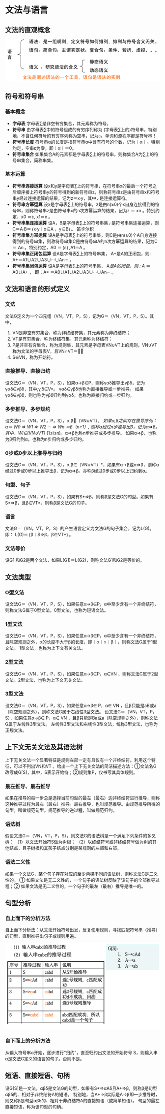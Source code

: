 # 文法与语言

## 文法的直观概念 

![](2020-03-19-08-28-20.png)

## 符号和符号串 

### 基本概念

- **字母表**  字母表∑是非空有穷集合，其元素称为符号。
- **符号串**  由字母表∑中的符号组成的有穷序列称为 (字母表∑上的)符号串。特别地，不含任何符号的有穷序列称为空串，记为ε。单词和源程序都是符号串！
- **符号串长度**  符号串α的长度是指符号串α中含有符号的个数，记为︱α︱。特别约定，空串ε为零，即︱α︱＝0。
- **符号串集合**  如果集合A的元素都是字母表∑上的符号串，则称集合A为∑上的符号串集合，简称串集。

### 基本运算

- **符号串连接运算**  设x和y是字母表∑上的符号串，在符号串x的最后一个符号之后顺序接上符号串y的符号得到的新符号串z，则称符号串z是由符号串x和符号串y经过连接运算的结果，记为z＝x·y，其中，·是连接运算符。
- **符号串方幂运算**  设x是字母表∑上的符号串，z是由n(≥0)个x自身连接得到的符号串，则称符号串z是由符号串x的n次方幂运算的结果，记为z ＝ xn 。特别约定，x0 ＝ε, x1＝x 。
- **符号串集连接运算**  设A，B是字母表∑上的符号串集，·是符号串集连接运算，则C＝A·B＝｛x·y︱x∈A ，y∈B｝。 笛卡尔积
- **符号串集方幂运算**  设A是字母表∑上的符号串集，则C是由n(≥0)个A自身连接得到的符号串集，则称符号串集C是由符号串A的n次方幂运算的结果，记为C ＝ An 。特别约定，A0 ＝｛ε｝,A1＝A 。
- **符号串集正闭包运算** 设A是字母表∑上的符号串集， A+是A的正闭包，则:  A+＝A1∪A2∪A3∪···∪An··· 。 
- **符号串集闭包运算**  设A是字母表∑上的符号串集， A*是A的闭包，则 :  A* ＝A0∪A+ ，  即：A* ＝A0∪A1∪A2∪A3∪···∪An··· 。


## 文法和语言的形式定义

### 文法

文法G定义为一个四元组（VN，VT，P，S），记为G＝（VN，VT，P，S）。其中，
1. VN是非空有穷集合，称为非终结符集，其元素称为非终结符；
2. VT是有穷集合，称为终结符集，其元素称为终结符；
3. P是非空有穷集合，称为规则集，其元素是字母表VN∪VT上的规则，VN∪VT称为文法的字母表V，且VN∩VT＝；
4. S∈VN，称为开始符。

### 直接推导、直接归约

设文法G＝（VN，VT，P，S），如果α→β∈P，则称γαδ推导出γβδ，记为γαδ∈γβδ，其中,γ,δ∈V*。
γαδ∈γβδ也称为直接推导或一步推导。
如果γαδ∈γβδ，则也称为γβδ归约到γαδ，也称为直接归约或一步归约。 

### 多步推导、多步规约

设文法G＝（VN，VT，P，S），α,β（VN∪VT）*， 如果α,β之间存在推导序列：
α＝ W0 => W1 => W2 ··· => Wn ＝β（n≥1）,
则称α经过n步推导出β，记为α=>β。其中，Wi∈(VN∪VT)* 
(1≤i≤n)。α=>β也称n步推导或多步推导。
如果α=>β，也称为β归约到α，也称为n步归约或多步归约。

### 0步或0步以上推导与归约

设文法G＝（VN，VT，P，S），α,β∈（VN∪VT）*，如果有α→β或α=>β，则称α经过0步或0步以上推导出β，记为α=>β。亦称β经过0步或0步以上归约到α。

### 句型、句子

设文法G＝（VN，VT，P，S），如果有S*=>β，则称β是文法G的句型。如果有S*=>β，且β∈VT*，则称β是文法G的句子。 

### 语言

文法G＝（VN，VT，P，S）的产生语言定义为文法G的句子集合，记为L(G)。即：
L(G)＝｛β︱S=>β，β∈VT*｝。 

### 文法等价

设G1 和G2是两个文法，如果L(G1)＝L(G2)，则称文法G1和G2是等价的。

## 文法类型

### O型文法

设文法G＝（VN，VT，P，S），如果任意α→β∈P，α中至少含有一个非终结符，则称文法G属于0型文法。0型文法，也称为短语文法。

### 1型文法

设文法G＝（VN，VT，P，S），如果任意α→β∈P，α中至少含有一个非终结符，且除空规则之外，α的长度不大于β的长度，即︱α︱≤︱β︱，则称文法G属于1型文法。 1型文法，也称为上下文有关文法。

### 2型文法

设文法G＝（VN，VT，P，S），如果任意α→β∈P，α∈VN ，则称文法G属于2型文法。2型文法，也称为上下文无关文法。

### 3型文法

设文法G＝（VN，VT，P，S），如果任意α→β∈ P，α∈ VN ，且β只能是aB或a（除空规则之外），则称文法G属于右线性3型文法。
设文法G＝（VN，VT，P，S），如果任意α→β∈ P，α∈ VN ，且β只能是Ba或a（除空规则之外），则称文法G属于左线性3型文法。
左线性3型文法和右线性3型文法，统称3型文法，也称为正规文法。

## 上下文无关文法及其语法树 

上下无关文法一个显著特征是规则左部一定有且仅有一个非终结符。利用这个特征，可以不列出VN和VT ，给出一个上下无关文法的简洁描述方法：①文法名G改写成G[S]，其中，S表示开始符；②规则集P，仅书写其具体规则。

### 最左推导、最右推导

如果在推导的每一步总是选择当前句型的最左（最右）边非终结符进行推导，则称这种推导过程为最左（最右）推导。最右推导，也叫规范推导。由规范推导所得的句型，叫做规范句型。规范推导的逆过程，叫做规范归约。 

### 语法树

假设文法G＝（VN，VT，P，S），则文法G的语法树是一个满足下列条件的多叉树：
（1）以文法开始符S做为树根；
（2）以终结符号或非终结符号做为树的其他结点，且子树根和其孩子结点分别是某规则的左部和右部。

### 语法二义性

如果一个文法G，某个句子存在对应的至少两棵不同的语法树，则称文法G是二义性的。
① 如果文法是无二义性的，一个句子的语法树反映了该句子的全部推导过程；② 如果文法是无二义性的，一个句子的最左（最右）推导是唯一的。 

## 句型分析 

### 自上而下的分析方法

自上而下分析法：从文法开始符号出发，反复使用规则，寻找匹配符号串（推导）的句型，直到推导出句子或规则用遍。

![](2020-03-31-10-46-57.png)

### 自下而上的分析方法

从输入符号串α开始，逐步进行“归约”，直至归约出文法的开始符号 S，则输入串α是文法G定义的语言的句子。否则不是。

## 短语、直接短语、句柄

设G[S]是一文法，αβδ是文法G的句型，如果有S*=>αAδ且A+=>β，则称β是句型αβδ的、相对于非终结符A的短语。
特别地，当A+=>β实际是A=>β即一步推导时，则又称β是句型αβδ的、相对于非终结符A的直接短语（或简单短语）。
句型的最左直接短语，称为该句型的句柄。 

